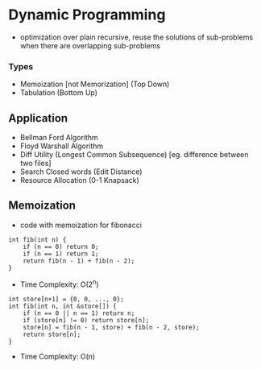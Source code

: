 # Dynamic Programming

- optimization over plain recursive, reuse the solutions of sub-problems when there are overlapping sub-problems

### Types
- Memoization [not Memorization] (Top Down)
- Tabulation (Bottom Up)
## Application
- Bellman Ford Algorithm
- Floyd Warshall Algorithm
- Diff Utility (Longest Common Subsequence) [eg. difference between two files]
- Search Closed words (Edit Distance)
- Resource Allocation (0-1 Knapsack)

## Memoization
- code with memoization for fibonacci
```
int fib(int n) {
    if (n == 0) return 0;
    if (n == 1) return 1;
    return fib(n - 1) + fib(n - 2);
}
```
- Time Complexity: O(2<sup>n</sup>)
```
int store[n+1] = {0, 0, ..., 0};
int fib(int n, int &store[]) {
    if (n == 0 || n == 1) return n;
    if (store[n] != 0) return store[n];
    store[n] = fib(n - 1, store) + fib(n - 2, store);
    return store[n];
}
```
- Time Complexity: O(n)